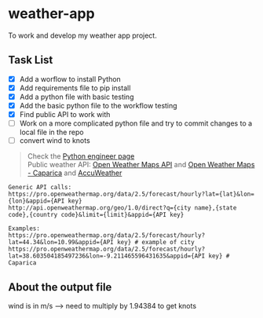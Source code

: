 # weather-app
To work and develop my weather app project. 

## Task List
- [x] Add a worflow to install Python
- [x] Add requirements file to pip install
- [x] Add a python file with basic testing
- [x] Add the basic python file to the workflow testing
- [x] Find public API to work with
- [ ] Work on a more complicated python file and try to commit changes to a local file in the repo
- [ ] convert wind to knots

> Check the [Python engineer page](https://www.python-engineer.com/posts/run-python-github-actions/)  
> Public weather API: [Open Weather Maps API](https://openweathermap.org/api/one-call-3#how) and [Open Weather Maps - Caparica](https://openweathermap.org/city/8013114) and [AccuWeather](https://developer.accuweather.com/packages)

```
Generic API calls: 
https://pro.openweathermap.org/data/2.5/forecast/hourly?lat={lat}&lon={lon}&appid={API key}
http://api.openweathermap.org/geo/1.0/direct?q={city name},{state code},{country code}&limit={limit}&appid={API key}

Examples: 
https://pro.openweathermap.org/data/2.5/forecast/hourly?lat=44.34&lon=10.99&appid={API key} # example of city
https://pro.openweathermap.org/data/2.5/forecast/hourly?lat=38.603504185497236&lon=-9.211465596431635&appid={API key} # Caparica

```

## About the output file

wind is in m/s --> need to multiply by 1.94384 to get knots
